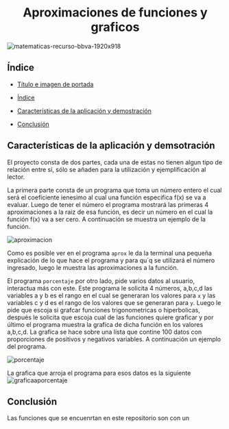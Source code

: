 <h1 align="center"> Aproximaciones de funciones y graficos  </h1>

![matematicas-recurso-bbva-1920x918](https://user-images.githubusercontent.com/104390248/200101787-18da0159-efa4-48dc-bfd8-53aa9abd6f96.jpg)



## Índice

* [Título e imagen de portada](#Título-e-imagen-de-portada)

* [Índice](#índice)

* [Características de la aplicación y demostración](#Características-de-la-aplicación-y-demostración)

* [Conclusión](#conclusión)

## Características de la aplicación y demsotración

El proyecto consta de dos partes, cada una de estas no tienen algun tipo de relación entre sí, sólo se añaden para la utilización y ejemplificación al lector.

La primera parte consta de un programa que toma un número entero el cual será el coeficiente ienesimo al cual una función especifica f(x) se va a evaluar. Luego
de tener el número el programa mostrará las primeras 4 aproximaciones a la raiz de esa función, es decir un número en el cual la función f(x) va a ser cero.
A continuación se muestra un ejemplo de la función.

![aproximacion](https://user-images.githubusercontent.com/104390248/200102010-21b4bb85-5054-4ec5-aebc-74dd06e58d84.PNG)

Como es posible ver en el programa `aprox` le da la terminal una pequeña explicación de lo que hace el programa y para qu´q se utilizará el número ingresado, 
luego le muestra las aproximaciones a la función.

El programa `porcentaje` por otro lado, pide varios datos al usuario, interactua más con este. Este programa le solicita 4 números, a,b,c,d las variables 
a y b es el rango en el cual se generaran los valores para `x` y las variables c y d es el rango de los valores que se generaran para `y`. Luego le pide que escoja si 
grafcar funciones trigonometricas o hiperbolicas, después le solicita que escoja cual de las funciones quiere graficar y por último el programa muestra la grafica 
de dicha función en los valores a,b,c,d. La grafica se hace sobre una lista que contine 100 datos con proporciones de positivos y negativos variables. 
A continuación un ejemplo del programa.

![porcentaje](https://user-images.githubusercontent.com/104390248/200102383-6fbb8860-f4bb-4256-8036-05599868dbb4.PNG)

La grafica que arroja el programa para esos datos es la siguiente
![graficaaporcentaje](https://user-images.githubusercontent.com/104390248/200102428-550a4bcb-2462-48ad-b844-128b50992a56.PNG)



## Conclusión 

Las funciones que se encuenrtan en este repositorio son con un 
